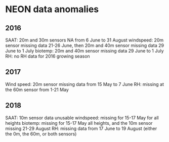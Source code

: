 # NEON data anomalies

## 2016
SAAT: 20m and 30m sensors NA from 6 June to 31 August
windspeed: 20m sensor missing data 21-26 June, then 20m and 40m sensor missing data 29 June to 1 July
biotemp: 20m and 40m sensor missing data 29 June to 1 July
RH: no RH data for 2016 growing season

## 2017
Wind speed: 20m sensor missing data from 15 May to 7 June
RH: missing at the 60m sensor from 1-21 May

## 2018
SAAT: 10m sensor data unusable
windspeed: missing for 15-17 May for all heights
biotemp: missing for 15-17 May all heights, and the 10m sensor missing 21-29 August
RH: missing data from 17 June to 19 August (either the 0m, the 60m, or both sensors)
